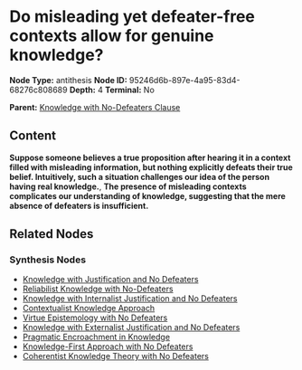 # Do misleading yet defeater-free contexts allow for genuine knowledge?

**Node Type:** antithesis
**Node ID:** 95246d6b-897e-4a95-83d4-68276c808689
**Depth:** 4
**Terminal:** No

**Parent:** [Knowledge with No-Defeaters Clause](knowledge-with-no-defeaters-clause-synthesis-a1df4f71-de98-4a22-bba1-3701da6a8085.md)

## Content

**Suppose someone believes a true proposition after hearing it in a context filled with misleading information, but nothing explicitly defeats their true belief. Intuitively, such a situation challenges our idea of the person having real knowledge.**, **The presence of misleading contexts complicates our understanding of knowledge, suggesting that the mere absence of defeaters is insufficient.**

## Related Nodes

### Synthesis Nodes

- [Knowledge with Justification and No Defeaters](knowledge-with-justification-and-no-defeaters-synthesis-58e65fc3-baa2-4b0a-8205-2144a1e6dc45.md)
- [Reliabilist Knowledge with No-Defeaters](reliabilist-knowledge-with-no-defeaters-synthesis-3f79b251-4166-4a49-ac0b-4dcb030178a6.md)
- [Knowledge with Internalist Justification and No Defeaters](knowledge-with-internalist-justification-and-no-defeaters-synthesis-28a61765-6a2c-4d10-8eb9-b47d8bf5e706.md)
- [Contextualist Knowledge Approach](contextualist-knowledge-approach-synthesis-8ba544e6-0231-4764-b7ad-24c28dfca759.md)
- [Virtue Epistemology with No Defeaters](virtue-epistemology-with-no-defeaters-synthesis-073a420d-5797-47ce-af5c-c9f949251aaa.md)
- [Knowledge with Externalist Justification and No Defeaters](knowledge-with-externalist-justification-and-no-defeaters-synthesis-c1d30f36-ed31-4501-8d72-459361aa3dee.md)
- [Pragmatic Encroachment in Knowledge](pragmatic-encroachment-in-knowledge-synthesis-18713103-4d31-4dd9-881e-60d956fcf6e5.md)
- [Knowledge-First Approach with No Defeaters](knowledge-first-approach-with-no-defeaters-synthesis-cf33a085-0f0c-442f-a992-3283d9358691.md)
- [Coherentist Knowledge Theory with No Defeaters](coherentist-knowledge-theory-with-no-defeaters-synthesis-d8002ec7-ddcd-4f8a-81c8-ca110011d787.md)
